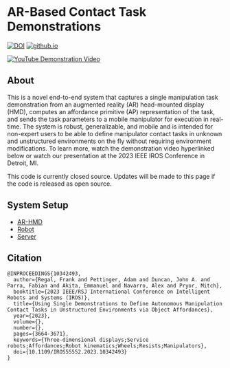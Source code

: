 # AR-Based Contact Task Demonstrations
[![DOI](https://img.shields.io/badge/DOI-10.1109/IROS55552.2023.10342493-blue.svg)](https://doi.org/10.1109/IROS55552.2023.10342493)
[![github.io](https://img.shields.io/badge/github.io-Website-green.svg)](https://utnuclearroboticspublic.github.io/ar-affordances/)

[![YouTube Demonstration Video](https://user-images.githubusercontent.com/84527482/222321638-8ced7798-70ca-40a6-8df2-5a5c11380408.png)](https://www.youtube.com/watch?v=5AKIhkXAiO4&ab_channel=Nuclear%26AppliedRoboticsGroup)

## About
This is a novel end-to-end system that captures a single manipulation task demonstration from an augmented reality (AR) head-mounted display (HMD), computes an affordance primitive (AP) representation of the task, and sends the task parameters to a mobile manipulator for execution in real-time. The system is robust, generalizable, and mobile and is intended for non-expert users to be able to define manipulator contact tasks in unknown and unstructured environments on the fly without requiring environment modifications. To learn more, watch the demonstration video hyperlinked below or watch our presentation at the 2023 IEEE IROS Conference in Detroit, MI. 

This code is currently closed source. Updates will be made to this page if the code is released as open source.

## System Setup
* [AR-HMD](https://github.com/UTNuclearRoboticsPublic/ar-affordances/blob/main/arhmd/README.md)
* [Robot](https://github.com/UTNuclearRoboticsPublic/ar-affordances/blob/main/robot/README.md)
* [Server](https://github.com/UTNuclearRoboticsPublic/ar-affordances/blob/main/server/README.md)

## Citation
```
@INPROCEEDINGS{10342493,
  author={Regal, Frank and Pettinger, Adam and Duncan, John A. and Parra, Fabian and Akita, Emmanuel and Navarro, Alex and Pryor, Mitch},
  booktitle={2023 IEEE/RSJ International Conference on Intelligent Robots and Systems (IROS)}, 
  title={Using Single Demonstrations to Define Autonomous Manipulation Contact Tasks in Unstructured Environments via Object Affordances}, 
  year={2023},
  volume={},
  number={},
  pages={3664-3671},
  keywords={Three-dimensional displays;Service robots;Affordances;Robot kinematics;Wheels;Resists;Manipulators},
  doi={10.1109/IROS55552.2023.10342493}
}
```
